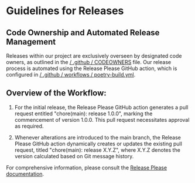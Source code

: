 
# Guidelines for Releases

## Code Ownership and Automated Release Management

Releases within our project are exclusively overseen by designated code owners, as outlined in the [/ .github / CODEOWNERS](/.github/CODEOWNERS) file. Our release process is automated using the Release Please GitHub action, which is configured in [/ .github / workflows / poetry-build.yml](/.github/workflows/poetry-build.yml).

## Overview of the Workflow:

1. For the initial release, the Release Please GitHub action generates a pull request entitled "chore(main): release 1.0.0", marking the commencement of version 1.0.0. This pull request necessitates approval as required.

2. Whenever alterations are introduced to the main branch, the Release Please GitHub action dynamically creates or updates the existing pull request, titled "chore(main): release X.Y.Z", where X.Y.Z denotes the version calculated based on Git message history.


For comprehensive information, please consult the [Release Please documentation](https://github.com/googleapis/release-please).
